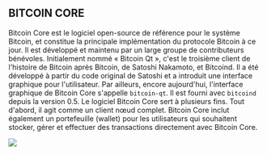 ## BITCOIN CORE

Bitcoin Core est le logiciel open-source de référence pour le système Bitcoin, et constitue la principale implémentation du protocole Bitcoin à ce jour. Il est développé et maintenu par un large groupe de contributeurs bénévoles. Initialement nommé « Bitcoin Qt », c'est le troisième client de l'histoire de Bitcoin après Bitcoin, de Satoshi Nakamoto, et Bitcoind. Il a été développé à partir du code original de Satoshi et a introduit une interface graphique pour l'utilisateur. Par ailleurs, encore aujourd'hui, l'interface graphique de Bitcoin Core s'appelle `bitcoin-qt`. Il est fourni avec `bitcoind` depuis la version 0.5. Le logiciel Bitcoin Core sert à plusieurs fins. Tout d'abord, il agit comme un client nœud complet. Bitcoin Core inclut également un portefeuille (wallet) pour les utilisateurs qui souhaitent stocker, gérer et effectuer des transactions directement avec Bitcoin Core.

![](../../dictionnaire/assets/42.png)

